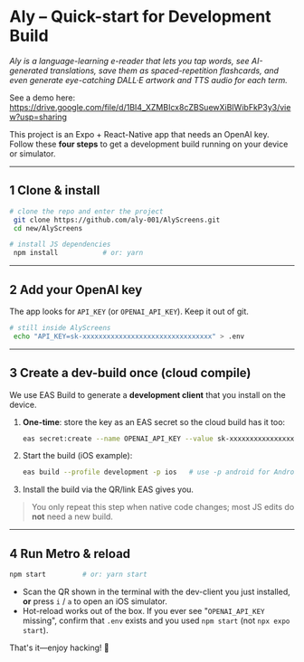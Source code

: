 # Aly – Quick-start for Development Build

*Aly is a language-learning e-reader that lets you tap words, see AI-generated translations, save them as spaced-repetition flashcards, and even generate eye-catching DALL·E artwork and TTS audio for each term.*

See a demo here: https://drive.google.com/file/d/1BI4_XZMBIcx8cZBSuewXiBIWibFkP3y3/view?usp=sharing

This project is an Expo + React-Native app that needs an OpenAI key. Follow these **four steps** to get a development build running on your device or simulator.

---

## 1  Clone & install
```bash
# clone the repo and enter the project
 git clone https://github.com/aly-001/AlyScreens.git
 cd new/AlyScreens

# install JS dependencies
 npm install           # or: yarn
```

---

## 2  Add your OpenAI key
The app looks for `API_KEY` (or `OPENAI_API_KEY`).  Keep it out of git.

```bash
# still inside AlyScreens
 echo "API_KEY=sk-xxxxxxxxxxxxxxxxxxxxxxxxxxxxxxxx" > .env
```

---

## 3  Create a dev-build once (cloud compile)
We use EAS Build to generate a **development client** that you install on the device.

1. **One-time**: store the key as an EAS secret so the cloud build has it too:
   ```bash
   eas secret:create --name OPENAI_API_KEY --value sk-xxxxxxxxxxxxxxxxxxxxxxxxxxxxxxxx
   ```
2. Start the build (iOS example):
   ```bash
   eas build --profile development -p ios   # use -p android for Android
   ```
3. Install the build via the QR/link EAS gives you.

> You only repeat this step when native code changes; most JS edits do **not** need a new build.

---

## 4  Run Metro & reload
```bash
npm start         # or: yarn start
```
* Scan the QR shown in the terminal with the dev-client you just installed, **or** press `i` / `a` to open an iOS simulator.
* Hot-reload works out of the box. If you ever see "`OPENAI_API_KEY` missing", confirm that `.env` exists and you used `npm start` (not `npx expo start`).

That's it—enjoy hacking! 🎉 

